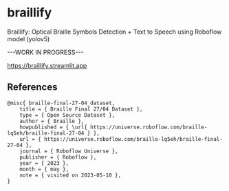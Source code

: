 # braillify
Braillify: Optical Braille Symbols Detection + Text to Speech using Roboflow model (yolov5)

---WORK IN PROGRESS---

https://braillify.streamlit.app

## References
```
@misc{ braille-final-27-04_dataset,
    title = { Braille Final 27/04 Dataset },
    type = { Open Source Dataset },
    author = { Braille },
    howpublished = { \url{ https://universe.roboflow.com/braille-lq5eh/braille-final-27-04 } },
    url = { https://universe.roboflow.com/braille-lq5eh/braille-final-27-04 },
    journal = { Roboflow Universe },
    publisher = { Roboflow },
    year = { 2023 },
    month = { may },
    note = { visited on 2023-05-10 },
}
```
